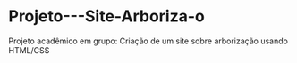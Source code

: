 # Projeto---Site-Arboriza-o 
Projeto acadêmico em grupo: Criação de um site sobre arborização usando HTML/CSS
